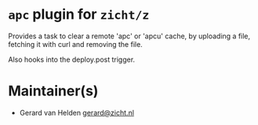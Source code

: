 # `apc` plugin for `zicht/z`

Provides a task to clear a remote 'apc' or 'apcu' cache, by
uploading a file, fetching it with curl and removing the file.

Also hooks into the deploy.post trigger.

# Maintainer(s)
* Gerard van Helden <gerard@zicht.nl>
